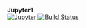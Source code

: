 <strong>Jupyter1</strong> <br>
[![Jupyter](https://github.com/Glawary/Jupyter1/actions/workflows/main.yml/badge.svg)](https://github.com/Glawary/Jupyter1/actions/workflows/main.yml)
[![Build Status](http://10.0.2.15:8080/buildStatus/icon?job=Job3)](http://10.0.2.15:8080/job/Job3/)
